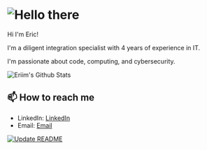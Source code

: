 # ![Hello there](hellothere.gif) 

Hi I'm Eric!

I'm a diligent integration specialist with 4 years of experience in IT.

I'm passionate about code, computing, and cybersecurity. 

![Eriim's Github Stats](https://github-readme-stats.vercel.app/api?username=erictossell&show_icons=true&theme=transparent)

## 📫 How to reach me 

- LinkedIn: [LinkedIn](https://linkedin.com/in/eric-tossell)
- Email: [Email](mailto:eric@tossell.ca)

[![Update README](https://github.com/erictossell/erictossell/actions/workflows/readme.yml/badge.svg?branch=main)](https://github.com/erictossell/erictossell/actions/workflows/readme.yml)

